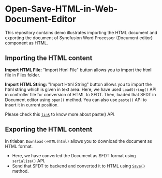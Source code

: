 # Open-Save-HTML-in-Web-Document-Editor

This repository contains demo illustrates importing the HTML document and exporting the document of Syncfusion Word Processor (Document editor) component as HTML.

## Importing the HTML content

**Import HTML File:** "Import Html File" button allows you to import the html file in Files folder.

**Import HTML String:** "Import Html String" button allows you to import the html string which is given in text area. Here, we have used `LoadString()` API in controller file for conversion of HTML to SFDT. Then, loaded that SFDT in Document editor using `open()` method. You can also use `paste()` API to insert it in current position.

Please check this [`link`](https://ej2.syncfusion.com/documentation/document-editor/how-to/insert-text-in-current-position/#insert-the-rich-text-content) to know more about paste() API.

## Exporting the HTML content

In titlebar, `Download->HTML(html)` allows you to download the document as HTML format. 
* Here, we have converted the Document as SFDT format using `serialize()` API.
* Send that SFDT to backend and converted it to HTML using [`Save()`](https://ej2.syncfusion.com/documentation/document-editor/web-services/core/#save-as-other-file-formats-by-passing-sfdt-string) method.